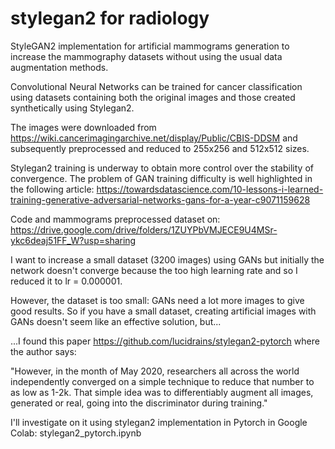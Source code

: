 # stylegan2 for radiology


StyleGAN2 implementation for artificial mammograms generation to increase the mammography datasets without using the usual data augmentation methods.

Convolutional Neural Networks can be trained for cancer classification using datasets containing both the original images and those created synthetically using Stylegan2.  

The images were downloaded from https://wiki.cancerimagingarchive.net/display/Public/CBIS-DDSM  and subsequently preprocessed and reduced to 255x256 and 512x512 sizes.  

Stylegan2 training is underway to obtain more control over the stability of convergence. 
The problem of GAN training difficulty is well highlighted in the following article: https://towardsdatascience.com/10-lessons-i-learned-training-generative-adversarial-networks-gans-for-a-year-c9071159628


Code and mammograms preprocessed dataset on: 
https://drive.google.com/drive/folders/1ZUYPbVMJECE9U4MSr-ykc6deaj51FF_W?usp=sharing

I want to increase a small dataset (3200 images) using GANs but initially the network doesn't converge because the too high learning rate and so I reduced it to lr = 0.000001.

However, the dataset is too small: GANs need a lot more images to give good results.
So if you have a small dataset, creating artificial images with GANs doesn't seem like an effective solution, but...

...I found this paper https://github.com/lucidrains/stylegan2-pytorch where the author says:

"However, in the month of May 2020, researchers all across the world independently converged on a simple technique to reduce that number to as low as 1-2k. That simple idea was to differentiably augment all images, generated or real, going into the discriminator during training."

I'll investigate on it using  stylegan2 implementation in Pytorch in Google Colab:  stylegan2_pytorch.ipynb 





